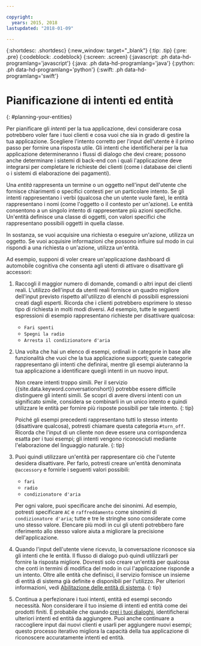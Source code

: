 ```yaml
---

copyright:
  years: 2015, 2018
lastupdated: "2018-01-09"

---
```


{:shortdesc: .shortdesc}
{:new_window: target="_blank"}
{:tip: .tip}
{:pre: .pre}
{:codeblock: .codeblock}
{:screen: .screen}
{:javascript: .ph data-hd-programlang='javascript'}
{:java: .ph data-hd-programlang='java'}
{:python: .ph data-hd-programlang='python'}
{:swift: .ph data-hd-programlang='swift'}

# Pianificazione di intenti ed entità
{: #planning-your-entities}

Per pianificare gli *intenti* per la tua applicazione, devi considerare cosa potrebbero voler fare i tuoi clienti e cosa vuoi che sia in grado di gestire la tua applicazione. Scegliere l'intento corretto per l'input dell'utente è il primo passo per fornire una risposta utile. Gli intenti che identificherai per la tua applicazione determineranno i flussi di dialogo che devi creare; possono anche determinare i sistemi di back-end con i quali l'applicazione deve integrarsi per completare le richieste dei clienti (come i database dei clienti o i sistemi di elaborazione dei pagamenti).

Una *entità* rappresenta un termine o un oggetto nell'input dell'utente che fornisce chiarimenti o specifici contesti per un particolare intento. Se gli intenti rappresentano i verbi (qualcosa che un utente vuole fare), le entità rappresentano i nomi (come l'oggetto o il contesto per un'azione). Le entità consentono a un singolo intento di rappresentare più azioni specifiche. Un'entità definisce una classe di oggetti, con valori specifici che rappresentano possibili oggetti in quella classe.

In sostanza, se vuoi acquisire una richiesta o eseguire un'azione, utilizza un oggetto. Se vuoi acquisire informazioni che possono influire sul modo in cui rispondi a una richiesta o un'azione, utilizza un'entità.

Ad esempio, supponi di voler creare un'applicazione dashboard di automobile cognitiva che consenta agli utenti di attivare o disattivare gli accessori:

1.  Raccogli il maggior numero di domande, comandi o altri input dei clienti reali. L'utilizzo dell'input da utenti reali fornisce un quadro migliore dell'input previsto rispetto all'utilizzo di elenchi di possibili espressioni creati dagli esperti. Ricorda che i clienti potrebbero esprimere lo stesso tipo di richiesta in molti modi diversi. Ad esempio, tutte le seguenti espressioni di esempio rappresentano richieste per disattivare qualcosa:

    - `Fari spenti`
    - `Spegni la radio`
    - `Arresta il condizionatore d'aria`

1.  Una volta che hai un elenco di esempi, ordinali in categorie in base alle funzionalità che vuoi che la tua applicazione supporti; queste categorie rappresentano gli intenti che definirai, mentre gli esempi aiuteranno la tua applicazione a identificare quegli intenti in un nuovo input.

    Non creare intenti troppo simili. Per il servizio {{site.data.keyword.conversationshort}} potrebbe essere difficile distinguere gli intenti simili. Se scopri di avere diversi intenti con un significato simile, considera se combinarli in un unico intento e quindi utilizzare le entità per fornire più risposte possibili per tale intento.
    {: tip}

    Poiché gli esempi precedenti rappresentano tutti lo stesso intento (disattivare qualcosa), potresti chiamare questa categoria `#turn_off`.
    Ricorda che l'input di un cliente non deve essere una corrispondenza esatta per i tuoi esempi; gli intenti vengono riconosciuti mediante l'elaborazione del linguaggio naturale.
    {: tip}

1.  Puoi quindi utilizzare un'entità per rappresentare ciò che l'utente desidera disattivare. Per farlo, potresti creare un'entità denominata `@accessory` e fornirle i seguenti valori possibili:

    - `fari`
    - `radio`
    - `condizionatore d'aria`

    Per ogni valore, puoi specificare anche dei sinonimi. Ad esempio, potresti specificare `AC` e `raffreddamento` come sinonimi di `condizionatore d'aria`; tutte e tre le stringhe sono considerate come uno stesso valore. Elencare più modi in cui gli utenti potrebbero fare riferimento allo stesso valore aiuta a migliorare la precisione dell'applicazione.
1.  Quando l'input dell'utente viene ricevuto, la conversazione riconosce sia gli intenti che le entità. Il flusso di dialogo può quindi utilizzarli per fornire la risposta migliore. Dovresti solo creare un'entità per qualcosa che conti in termini di modifica del modo in cui l'applicazione risponde a un intento.
    Oltre alle entità che definisci, il servizio fornisce un insieme di entità di sistema già definite e disponibili per l'utilizzo. Per ulteriori informazioni, vedi [Abilitazione delle entità di sistema](entities.html#enable_system_entities).
    {: tip}

1.  Continua a perfezionare i tuoi intenti, entità ed esempi secondo necessità. Non considerare il tuo insieme di intenti ed entità come dei prodotti finiti. È probabile che quando [crei i tuoi dialoghi](dialog-build.html), identificherai ulteriori intenti ed entità da aggiungere. Puoi anche continuare a raccogliere input dai nuovi clienti e usarli per aggiungere nuovi esempi; questo processo iterativo migliora la capacità della tua applicazione di riconoscere accuratamente intenti ed entità.
